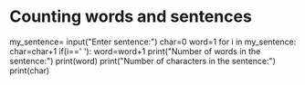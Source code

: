 # Counting words and sentences

my_sentence= input("Enter sentence:")
char=0
word=1
for i in my_sentence:
      char=char+1
      if(i==' '):
            word=word+1
print("Number of words in the sentence:")
print(word)
print("Number of characters in the sentence:")
print(char)
